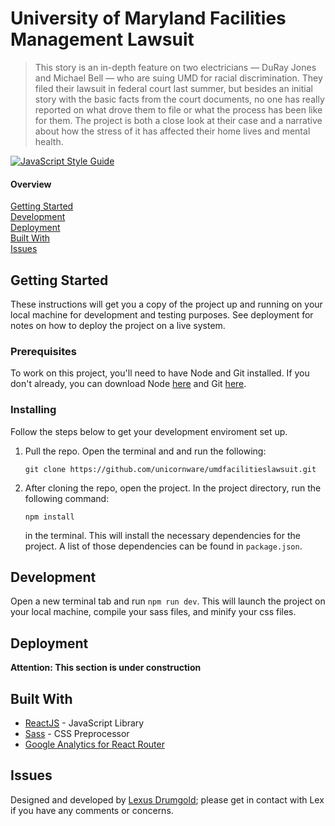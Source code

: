 # University of Maryland Facilities Management Lawsuit

> This story is an in-depth feature on two electricians — DuRay Jones and Michael Bell — who are suing UMD for racial discrimination. They filed their lawsuit in federal court last summer, but besides an initial story with the basic facts from the court documents, no one has really reported on what drove them to file or what the process has been like for them. The project is both a close look at their case and a narrative about how the stress of it has affected their home lives and mental health. 


[![JavaScript Style Guide](https://img.shields.io/badge/code_style-standard-brightgreen.svg)](https://standardjs.com)

#### Overview
[Getting Started](#getting-started)  
[Development](#development)  
[Deployment](#deployment)  
[Built With](#built-with)  
[Issues](#issues) 


## Getting Started

These instructions will get you a copy of the project up and running on your local machine for development and testing purposes. See deployment for notes on how to deploy the project on a live system.

### Prerequisites

To work on this project, you'll need to have Node and Git installed. If you don't already, you can download Node [here](https://nodejs.org/en/download/) and Git [here](https://git-scm.com/downloads).

### Installing

Follow the steps below to get your development enviroment set up.

1.  Pull the repo. Open the terminal and and run the following:

    ```
    git clone https://github.com/unicornware/umdfacilitieslawsuit.git
    ```

2.  After cloning the repo, open the project. In the project directory, run the following command:

    ```
    npm install
    ```

    in the terminal. This will install the necessary dependencies for the project. A list of those dependencies can be found in `package.json`.


## Development
Open a new terminal tab and run `npm run dev`. This will launch the project on
your local machine, compile your sass files, and minify your css files.

## Deployment

**Attention: This section is under construction**

## Built With
- [ReactJS](https://reactjs.org/) - JavaScript Library
- [Sass](https://rometools.github.io/rome/) - CSS Preprocessor
- [Google Analytics for React Router](https://github.com/fknussel/react-router-ga)

## Issues
Designed and developed by [Lexus Drumgold](https://flexdevelopment.llc); please get in contact with Lex if you have any comments or concerns.

